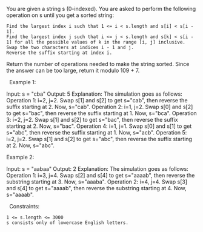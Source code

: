 You are given a string s (0-indexed)​​​​​​. You are asked to perform the following operation on s​​​​​​ until you get a sorted string:


	Find the largest index i such that 1 <= i < s.length and s[i] < s[i - 1].
	Find the largest index j such that i <= j < s.length and s[k] < s[i - 1] for all the possible values of k in the range [i, j] inclusive.
	Swap the two characters at indices i - 1​​​​ and j​​​​​.
	Reverse the suffix starting at index i​​​​​​.


Return the number of operations needed to make the string sorted. Since the answer can be too large, return it modulo 109 + 7.

 
Example 1:

Input: s = "cba"
Output: 5
Explanation: The simulation goes as follows:
Operation 1: i=2, j=2. Swap s[1] and s[2] to get s="cab", then reverse the suffix starting at 2. Now, s="cab".
Operation 2: i=1, j=2. Swap s[0] and s[2] to get s="bac", then reverse the suffix starting at 1. Now, s="bca".
Operation 3: i=2, j=2. Swap s[1] and s[2] to get s="bac", then reverse the suffix starting at 2. Now, s="bac".
Operation 4: i=1, j=1. Swap s[0] and s[1] to get s="abc", then reverse the suffix starting at 1. Now, s="acb".
Operation 5: i=2, j=2. Swap s[1] and s[2] to get s="abc", then reverse the suffix starting at 2. Now, s="abc".


Example 2:

Input: s = "aabaa"
Output: 2
Explanation: The simulation goes as follows:
Operation 1: i=3, j=4. Swap s[2] and s[4] to get s="aaaab", then reverse the substring starting at 3. Now, s="aaaba".
Operation 2: i=4, j=4. Swap s[3] and s[4] to get s="aaaab", then reverse the substring starting at 4. Now, s="aaaab".


 
Constraints:


	1 <= s.length <= 3000
	s​​​​​​ consists only of lowercase English letters.

